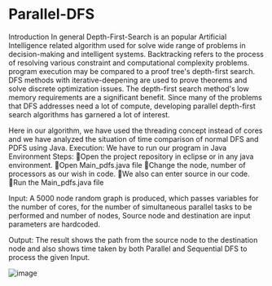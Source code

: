 # Parallel-DFS

Introduction
In general Depth-First-Search is an popular Artificial Intelligence related algorithm used for solve wide range of problems in decision-making and intelligent systems. Backtracking refers to the process of resolving various constraint and computational complexity problems. program execution may be compared to a proof tree's depth-first search. DFS methods with iterative-deepening are used to prove theorems and solve discrete optimization issues. The depth-first search method's low memory requirements are a significant benefit. Since many of the problems that DFS addresses need a lot of compute, developing parallel depth-first search algorithms has garnered a lot of interest.

Here in our algorithm, we have used the threading concept instead of cores and we have analyzed the situation of time comparison of normal DFS and PDFS using Java.
Execution:
	We have to run our program in Java Environment
Steps:
Open the project repository in eclipse or in any java environment.
Open Main_pdfs.java file
Change the node, number of processors as our wish in code.
We also can enter source in our code.
Run the Main_pdfs.java file

Input:
A 5000 node random graph is produced, which passes variables for the number of cores, for the number of simultaneous parallel tasks to be performed and number of nodes, Source node and destination are input parameters are hardcoded.





Output:
The result shows the path from the source node to the destination node and also shows time taken by both Parallel and Sequential DFS to process the given Input.



![image](https://user-images.githubusercontent.com/101539639/205505363-ed13e32b-748a-4c6d-83db-c37bd1f69ef4.png)
